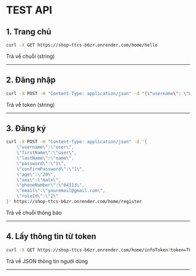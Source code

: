 
# TEST API

## 1. Trang chủ

```bash
curl -X GET https://shop-ttcs-b6zr.onrender.com/home/hello
```

Trả về chuỗi (string)

---

## 2. Đăng nhập

```bash
curl -X POST -H "Content-Type: application/json" -d "{\"username\": \"nguyenmanhlc10\", \"password\": \"1\"}" https://shop-ttcs-b6zr.onrender.com/home/login
```

Trả về token (string)

---

## 3. Đăng ký

```bash
curl -X POST -H "Content-Type: application/json" -d '{
    \"username\":\"user\",
    \"firstName\":\"user\",
    \"lastName\":\"name\",
    \"password\":\"1\",
    \"confirmPassword\":\"1\",
    \"age\":\"20\",
    \"sex\":\"male\",
    \"phoneNumber\":\"04313\",
    \"email\":\"youremail@gmail.com\",
    \"roleId\":\"2\"
}' https://shop-ttcs-b6zr.onrender.com/home/register
```

Trả về chuỗi thông báo

---

## 4. Lấy thông tin từ token

```bash
curl -X GET https://shop-ttcs-b6zr.onrender.com/home/infoToken?token=TOKEN
```

Trả về JSON thông tin người dùng

---
